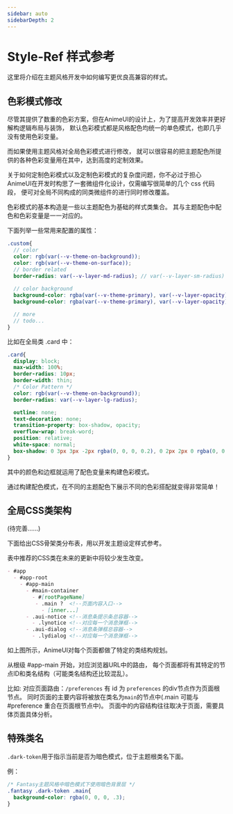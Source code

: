```yaml
---
sidebar: auto
sidebarDepth: 2
---
```


# Style-Ref 样式参考

这里将介绍在主题风格开发中如何编写更优良高兼容的样式。

## 色彩模式修改

尽管其提供了数重的色彩方案，但在AnimeUI的设计上，为了提高开发效率并更好解构逻辑布局与装饰，
默认色彩模式都是风格配色均统一的单色模式，也即几乎没有使用色彩变量。

而如果使用主题风格对全局色彩模式进行修改，
就可以很容易的把主题配色所提供的各种色彩变量用在其中，达到高度的定制效果。

关于如何定制色彩模式以及定制色彩模式的复杂度问题，你不必过于担心
AnimeUI在开发时构思了一套微组件化设计，仅需编写很简单的几个 css 代码段，
便可对全局不同构成的同类微组件的进行同时修改覆盖。

色彩模式的基本构造是一些以主题配色为基础的样式类集合。
其与主题配色中配色和色彩变量是一一对应的。

下面列举一些常用来配置的属性：
```scss
.custom{
  // color
  color: rgb(var(--v-theme-on-background));
  color: rgb(var(--v-theme-on-surface));
  // border related
  border-radius: var(--v-layer-md-radius); // var(--v-layer-sm-radius) var(--v-layer-lg-radius)
  
  // color background
  background-color: rgba(var(--v-theme-primary), var(--v-layer-opacity));
  background-color: rgba(var(--v-theme-primary), var(--v-layer-opacity)); // apply primary / secondary / tertiary / quaternary

  // more 
  // todo...
}
```

比如在全局类 .card 中：
```css
.card{
  display: block;
  max-width: 100%;
  border-radius: 10px;
  border-width: thin;
  /* Color Pattern */
  color: rgb(var(--v-theme-on-background));
  border-radius: var(--v-layer-lg-radius);

  outline: none;
  text-decoration: none;
  transition-property: box-shadow, opacity;
  overflow-wrap: break-word;
  position: relative;
  white-space: normal;
  box-shadow: 0 3px 3px -2px rgba(0, 0, 0, 0.2), 0 2px 2px 0 rgba(0, 0, 0, 0.14), 0 1px 5px 0 rgba(0, 0, 0, 0.12);
}
```
其中的颜色和边框就运用了配色变量来构建色彩模式。

通过构建配色模式，在不同的主题配色下展示不同的色彩搭配就变得非常简单！


## 全局CSS类架构

(待完善……)

下面给出CSS骨架类分布表，用以开发主题设定样式参考。

表中推荐的CSS类在未来的更新中将较少发生改变。

```markdown
- #app
  - #app-root
    - #app-main
      - #main-container
        - #[rootPageName]
         - .main ?  <!--页面内容入口-->
           - [inner...]
      - .aui-notice <!--消息条提示条总容器-->
        - .lynotice <!--对应每一个消息弹框-->
      - .aui-dialog <!--消息条弹框总容器-->
        - .lydialog <!--对应每一个消息弹框-->
```

如上图所示，AnimeUI对每个页面都做了特定的类结构规划。

从根级 #app-main 开始，对应浏览器URL中的路由，
每个页面都将有其特定的节点ID和类名结构（可能类名结构还比较混乱）。

比如: 对应页面路由：`/preferences` 有 id 为 `preferences` 的div节点作为页面根节点。
同时页面的主要内容将被放在类名为`main`的节点中(.main 可能与#preference 重合在页面根节点中)。
页面中的内容结构往往取决于页面，需要具体页面具体分析。


## 特殊类名

`.dark-token`用于指示当前是否为暗色模式，位于主题根类名下面。

例：
```css
/* Fantasy主题风格中暗色模式下使用暗色背景层 */
.fantasy .dark-token .main{
  background-color: rgba(0, 0, 0, .3);
}
```